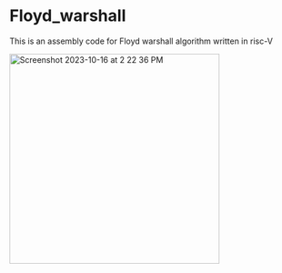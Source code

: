 # Floyd_warshall
This is an assembly code for Floyd warshall algorithm written in risc-V

<img width="369" alt="Screenshot 2023-10-16 at 2 22 36 PM" src="https://github.com/Hiteshjr24/Floyd_warshall/assets/80192881/e4a06fd6-323e-4005-96d2-da1ebcc1d292">
